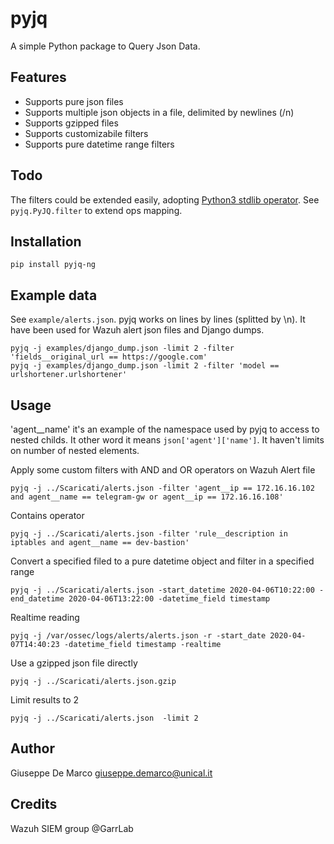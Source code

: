 # pyjq

A simple Python package to Query Json Data.

## Features

- Supports pure json files
- Supports multiple json objects in a file, delimited by newlines (/n)
- Supports gzipped files
- Supports customizabile filters
- Supports pure datetime range filters 

## Todo

The filters could be extended easily, adopting [Python3 stdlib operator](https://docs.python.org/3/library/operator.html).
See `pyjq.PyJQ.filter` to extend ops mapping.

## Installation

````
pip install pyjq-ng
````
## Example data

See `example/alerts.json`.
pyjq works on lines by lines (splitted by \n).
It have been used for Wazuh alert json files and Django dumps.

````
pyjq -j examples/django_dump.json -limit 2 -filter 'fields__original_url == https://google.com'
pyjq -j examples/django_dump.json -limit 2 -filter 'model == urlshortener.urlshortener'
````

## Usage

'agent__name' it's an example of the namespace used by pyjq to access to nested childs. It other word it means `json['agent']['name']`.
It haven't limits on number of nested elements.


Apply some custom filters with AND and OR operators on Wazuh Alert file
````
pyjq -j ../Scaricati/alerts.json -filter 'agent__ip == 172.16.16.102 and agent__name == telegram-gw or agent__ip == 172.16.16.108'
````

Contains operator
````
pyjq -j ../Scaricati/alerts.json -filter 'rule__description in iptables and agent__name == dev-bastion'
````

Convert a specified filed to a pure datetime object and filter in a specified range
````
pyjq -j ../Scaricati/alerts.json -start_datetime 2020-04-06T10:22:00 -end_datetime 2020-04-06T13:22:00 -datetime_field timestamp
````

Realtime reading
````
pyjq -j /var/ossec/logs/alerts/alerts.json -r -start_date 2020-04-07T14:40:23 -datetime_field timestamp -realtime
````

Use a gzipped json file directly
````
pyjq -j ../Scaricati/alerts.json.gzip
````

Limit results to 2 
````
pyjq -j ../Scaricati/alerts.json  -limit 2
````

## Author

Giuseppe De Marco <giuseppe.demarco@unical.it>

## Credits

Wazuh SIEM group @GarrLab
